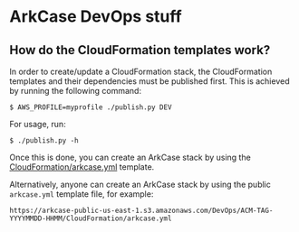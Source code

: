 ArkCase DevOps stuff
====================

How do the CloudFormation templates work?
-----------------------------------------

In order to create/update a CloudFormation stack, the CloudFormation
templates and their dependencies must be published first. This is
achieved by running the following command:

    $ AWS_PROFILE=myprofile ./publish.py DEV

For usage, run:

    $ ./publish.py -h

Once this is done, you can create an ArkCase stack by using the
[CloudFormation/arkcase.yml](CloudFormation/arkcase.yml) template.

Alternatively, anyone can create an ArkCase stack by using the public
`arkcase.yml` template file, for example:

    https://arkcase-public-us-east-1.s3.amazonaws.com/DevOps/ACM-TAG-YYYYMMDD-HHMM/CloudFormation/arkcase.yml


